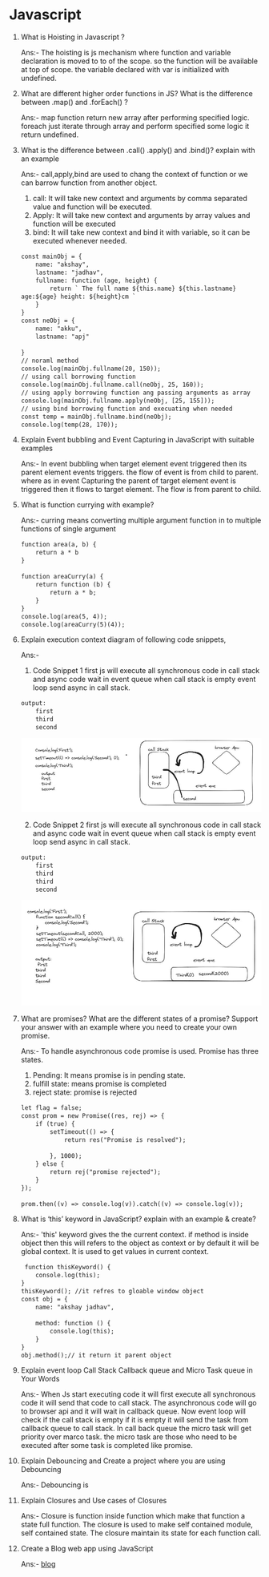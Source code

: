 # Javascript

1.  What is Hoisting in Javascript ?

    Ans:- The hoisting is js mechanism where function and variable declaration is moved to to of the scope. so the function will be available at top of scope. the variable declared with var is initialized with undefined.

2.  What are different higher order functions in JS? What is the difference between .map() and .forEach() ?

    Ans:- map function return new array after performing specified logic. foreach just iterate through array and perform specified some logic it return undefined.

3.  What is the difference between .call() .apply() and .bind()? explain with an example

    Ans:- call,apply,bind are used to chang the context of function or we can barrow function from another object.

    1. call: It will take new context and arguments by comma separated value and function will be executed.
    2. Apply: It will take new context and arguments by array values and function will be executed
    3. bind: It will take new context and bind it with variable, so it can be executed whenever needed.

    ```
    const mainObj = {
        name: "akshay",
        lastname: "jadhav",
        fullname: function (age, height) {
            return ` The full name ${this.name} ${this.lastname} age:${age} height: ${height}cm `
        }
    }
    const neObj = {
        name: "akku",
        lastname: "apj"

    }
    // noraml method
    console.log(mainObj.fullname(20, 150));
    // using call borrowing function
    console.log(mainObj.fullname.call(neObj, 25, 160));
    // using apply borrowing function ang passing arguments as array
    console.log(mainObj.fullname.apply(neObj, [25, 155]));
    // using bind borrowing function and execuating when needed
    const temp = mainObj.fullname.bind(neObj);
    console.log(temp(28, 170));
    ```

4.  Explain Event bubbling and Event Capturing in JavaScript with suitable examples

    Ans:- In event bubbling when target element event triggered then its parent element events triggers. the flow of event is from child to parent. where as in event Capturing the parent of target element event is triggered then it flows to target element. The flow is from parent to child.

5.  What is function currying with example?

    Ans:- curring means converting multiple argument function in to multiple functions of single argument

    ```
    function area(a, b) {
        return a * b
    }

    function areaCurry(a) {
        return function (b) {
            return a * b;
        }
    }
    console.log(area(5, 4));
    console.log(areaCurry(5)(4));
    ```

6.  Explain execution context diagram of following code snippets,

    Ans:-

    1. Code Snippet 1
       first js will execute all synchronous code in call stack and async code wait in event queue when call stack is empty event loop send async in call stack.

    ```
    output:
        first
        third
        second
    ```

    ![](../CSS/op1.JPG)

    2. Code Snippet 2
       first js will execute all synchronous code in call stack and async code wait in event queue when call stack is empty event loop send async in call stack.

    ```
    output:
        first
        third
        third
        second
    ```

    ![](../CSS/op2.JPG)

7.  What are promises? What are the different states of a promise? Support your answer with an example where you need to create your own promise.

    Ans:- To handle asynchronous code promise is used. Promise has three states.

    1.  Pending: It means promise is in pending state.
    2.  fulfill state: means promise is completed
    3.  reject state: promise is rejected

    ```
    let flag = false;
    const prom = new Promise((res, rej) => {
        if (true) {
            setTimeout(() => {
                return res("Promise is resolved");

            }, 1000);
        } else {
            return rej("promise rejected");
        }
    });

    prom.then((v) => console.log(v)).catch((v) => console.log(v));
    ```

8.  What is ‘this’ keyword in JavaScript? explain with an example & create?

    Ans:- 'this' keyword gives the the current context. if method is inside object then this will refers to the object as context or by default it will be global context. It is used to get values in current context.

    ```
     function thisKeyword() {
        console.log(this);
    }
    thisKeyword(); //it refres to gloable window object
    const obj = {
        name: "akshay jadhav",

        method: function () {
            console.log(this);
        }
    }
    obj.method();// it return it parent object
    ```

9.  Explain event loop Call Stack Callback queue and Micro Task queue in Your Words

    Ans:- When Js start executing code it will first execute all synchronous code it will send that code to call stack. The asynchronous code will go to browser api and it will wait in callback queue. Now event loop will check if the call stack is empty if it is empty it will send the task from callback queue to call stack. In call back queue the micro task will get priority over marco task. the micro task are those who need to be executed after some task is completed like promise.

10. Explain Debouncing and Create a project where you are using Debouncing

    Ans:- Debouncing is

11. Explain Closures and Use cases of Closures

    Ans:- Closure is function inside function which make that function a state full function. The closure is used to make self contained module, self contained state. The closure maintain its state for each function call.

12. Create a Blog web app using JavaScript

    Ans:- [blog](./Blog/index.html)

